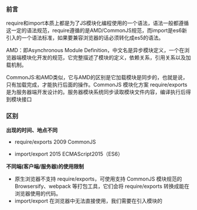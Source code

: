 ### 前言

require和import本质上都是为了JS模块化编程使用的一个语法，语法一般都遵循这一定的语法规范，require遵循的是AMD/CommonJS规范，而import是es6新引入的一个语法标准，如果要兼容浏览器的话必须转化成es5的语法。

AMD：即Asynchronous Module Definition，中文名是异步模块定义，一个在浏览器端模块化开发的规范，它完整描述了模块的定义，依赖关系，引用关系以及加载机制。

CommonJS:和AMD类似，它与AMD的区别是它加载模块是同步的，也就是说，只有加载完成，才能执行后面的操作。CommonJS 模块化方案 require/exports 是为服务器端开发设计的。服务器模块系统同步读取模块文件内容，编译执行后得到模块接口

### 区别

**出现的时间、地点不同**

* require/exports	2009	CommonJS

* import/export	2015	ECMAScript2015（ES6）

**不同端(客户端/服务器)的使用限制**

* 原生浏览器不支持 require/exports，可使用支持 CommonJS 模块规范的 Browsersify、webpack 等打包工具，它们会将 require/exports 转换成能在浏览器使用的代码。
* import/export 在浏览器中无法直接使用，我们需要在引入模块的 <script> 元素上添加type="module" 属性。
* 即使 Node.js 13.2+ 可以通过修改文件后缀为 .mjs 来支持 ES6 模块 import/export，但是Node.js 官方不建议在正式环境使用。目前可以使用 babel 将 ES6 的模块系统编译成 CommonJS 规范（注意：语法一样，但具体实现还是 require/exports）。

**require/exports 是运行时动态加载，import/export 是静态编译**

CommonJS 加载的是一个对象（即 module.exports 属性），该对象只有在脚本运行完才会生成。而 ES6 模块不是对象，它的对外接口只是一种静态定义，在代码静态解析阶段就会生成。

**require/exports 输出的是一个值的拷贝，import/export 模块输出的是值的引用**

* require/exports 输出的是值的拷贝。也就是说，一旦输出一个值，模块内部的变化就影响不到这个值。require/exports 针对基础数据类型是值的拷贝，导出复杂数据类型时浅拷贝该对象
```js
// lib.js
var counter = 3;
function incCounter() {
  counter++;
}
module.exports = {
  counter: counter,
  incCounter: incCounter,
};
```
```js
// main.js
var mod = require('./lib');

console.log(mod.counter);  // 3
mod.incCounter();
console.log(mod.counter); // 3
```

* import/export 模块输出的是值的引用。JS 引擎对脚本静态分析的时候，遇到模块加载命令import，就会生成一个只读引用。等到脚本真正执行时，再根据这个只读引用，到被加载的那个模块里面去取值。
```js
// lib.js
export let counter = 3;
export function incCounter() {
  counter++;
}
```
```js
// main.js
import { counter, incCounter } from './lib';
console.log(counter); // 3
incCounter();
console.log(counter); // 4
```

**用法不一致**

* import/export 不能对引入模块重新赋值/定义
```js
// lib.js
export let obj = {};

// main.js
import { obj } from './lib';

obj.prop = 123; // OK
obj = {}; // Uncaught TypeError: Assignment to constant variable.
```

* ES6 模块可以在 import 引用语句前使用模块，CommonJS 则需要先引用后使用
```js
export var e='export';
console.log(e) //export
import {e} from './webUtils.js';
console.log(e) //export
```
```js
exports.e = 'export';
console.log(a)  // ReferenceError: a is not defined
a = require('./utils');
console.log(a)  
```

* import/export 只能在模块顶层使用，不能在函数、判断语句等代码块之中引用；require/exports 可以。

### 扩展

**exports和module exports**

无论使用 exports 暴露成员，或是 module.exports 暴露成员，最终暴露的结果，都是以 module.exports 所指向的对象为准。

module.exports 和 exports 的联系

* 在 module 对象中，包含 exports 属性，而我们就是通过这个属性（module.exports），向外暴露(共享)成员的。

* exports 是 node 为了简化向外共享成员的代码，提供的一个新方式，在默认情况下，exports 和 module.exports 指向的是同一个对象（为了不混淆，你可以理解为 exports 是 module.exports 对象地址的一个引用，exports 本质是一个变量）

* module.exports 和 exports是全等的

module.exports 和 exports 的使用注意点

* 在使用 module.exports 时，我们可以将某一个对象赋值给 module.exports（module.exports = Object），也可以为 module.exports 挂载新属性（ module.exports.name = ‘zs’），这些都没有问题，你都可以在引用的文件中拿到修改后的模块成员（module.exports 所指的对象）。

* 如果你将某一对象或某一变量直接赋值给了 exports（例如：const project = ‘张三’; exports = project; ），那么你在引用的文件中只能拿到一个 {}。

* 原因是因为 exports 在默认情况下是指向 module.exports 对象的引用，如果为 exports 赋值了，那么也就是说 exports 不再指向 module.exports 所指的对象的地址，而我们向外共享成员的最终结果是 module.exports 所指的对象，如此便会导致错误。
```js
//test.js
const object = { name: "zhangsan", age: 18 }
exports = object;
```
```js
//main.js
const ex = require("./test")
console.log(ex);  // 结果是一个空对象
```

总结：我们向外暴露时，是以 module.exports 为标准的，module.exports 和 exports 同指一个对象，但是最终暴露结果以 module.exports 的为准，上面的代码中，exports 改变了指向，而我们又没有为 module.exports 挂载任何的属性或方法，所以就拿到了空对象。
